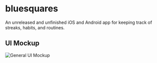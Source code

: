 # bluesquares

An unreleased and unfinished iOS and Android app for keeping track of streaks, habits, and routines.

## UI Mockup

![General UI Mockup](https://i.imgur.com/YO6nk3m.png)


